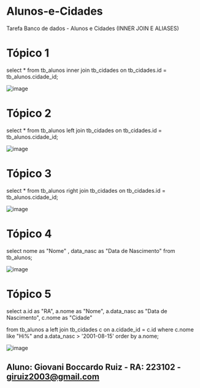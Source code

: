 # Alunos-e-Cidades
Tarefa Banco de dados - Alunos e Cidades (INNER JOIN E ALIASES)

# Tópico 1 
select * from tb_alunos inner join tb_cidades on tb_cidades.id = tb_alunos.cidade_id;

![image](https://github.com/giovaniruiz03/Alunos-e-Cidades/assets/145368122/520f657c-7fd4-4e68-b60a-298919f5f3d3)

# Tópico 2 
select * from tb_alunos left join tb_cidades on tb_cidades.id = tb_alunos.cidade_id;

![image](https://github.com/giovaniruiz03/Alunos-e-Cidades/assets/145368122/9622b44d-26a4-4403-afa6-ab3914483c2c)

# Tópico 3 
select * from tb_alunos right join tb_cidades on tb_cidades.id = tb_alunos.cidade_id;

![image](https://github.com/giovaniruiz03/Alunos-e-Cidades/assets/145368122/68c49ef6-4011-4e9b-bd75-8b35f17e7e70)

# Tópico 4 
select nome as "Nome" , data_nasc as "Data de Nascimento" from tb_alunos;

![image](https://github.com/giovaniruiz03/Alunos-e-Cidades/assets/145368122/46d822e7-5217-40be-a4c7-0da1c9ebd9eb)

# Tópico 5 
select a.id as "RA",
       a.nome as "Nome",
       a.data_nasc as "Data de Nascimento",
       c.nome as "Cidade" 
       
   from tb_alunos  a left join 
        tb_cidades c on a.cidade_id = c.id
   where c.nome like "Hi%" and a.data_nasc > '2001-08-15' order by a.nome;     

   ![image](https://github.com/giovaniruiz03/Alunos-e-Cidades/assets/145368122/e43ad902-fe9d-4f27-b20e-95b14e4d6e66)

   ## Aluno: Giovani Boccardo Ruiz - RA: 223102 - giruiz2003@gmail.com 




